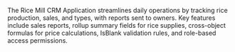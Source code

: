 The Rice Mill CRM Application streamlines daily operations by tracking rice production, sales, and types, with reports sent to owners. Key features include sales reports, rollup summary fields for rice supplies, cross-object formulas for price calculations, IsBlank validation rules, and role-based access permissions.
